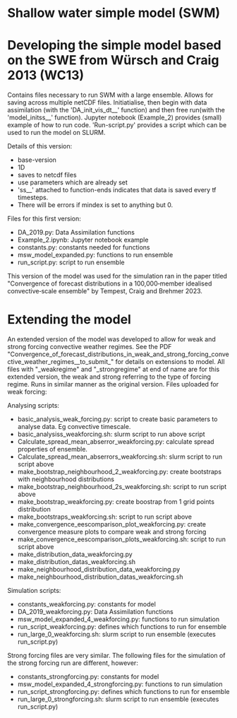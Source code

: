 # Shallow water simple model (SWM)

# Developing the simple model based on the SWE from Würsch and Craig 2013 (WC13)

Contains files necessary to run SWM with a large ensemble. Allows for saving across multiple netCDF files.
Initiatialise, then begin with data assimilation (with the 'DA_init_vis_dt__' function) and then free run(with the 'model_initss__' function). Jupyter notebook (Example_2) provides (small) example of how to run code. 'Run-script.py' provides a script which can be used to run the model on SLURM.

Details of this version: 
- base-version
- 1D 
- saves to netcdf files 
- use parameters which are already set
- 'ss__' attached to function-ends indicates that data is saved every tf timesteps.
- There will be errors if mindex is set to anything but 0.

Files for this first version: 
- DA_2019.py: Data Assimilation functions
- Example_2.ipynb: Jupyter notebook example
- constants.py: constants needed for functions
- msw_model_expanded.py: functions to run ensemble
- run_script.py: script to run ensemble

This version of the model was used for the simulation ran in the paper titled "Convergence of forecast distributions in a 100,000‐member idealised convective‐scale ensemble" by Tempest, Craig and Brehmer 2023. 

# Extending the model

An extended version of the model was developed to allow for weak and strong forcing convective weather regimes. See the PDF "Convergence_of_forecast_distributions_in_weak_and_strong_forcing_convective_weather_regimes__to_submit_" for details on extensions to model. All files with "_weakregime" and "_strongregime" at end of name are for this extended version, the weak and strong referring to the type of forcing regime. Runs in similar manner as the original version. Files uploaded for weak forcing: 

Analysing scripts:
- basic_analysis_weak_forcing.py: script to create basic parameters to analyse data. Eg convective timescale. 
- basic_analysiss_weakforcing.sh: slurm script to run above script
- Calculate_spread_mean_abserror_weakforcing.py: calculate spread properties of ensemble.
- Calculate_spread_mean_abserrors_weakforcing.sh: slurm script to run script above
- make_bootstrap_neighbourhood_2_weakforcing.py: create bootstraps with neighbourhood distributions
- make_bootstrap_neighbourhood_2s_weakforcing.sh: script to run script above
- make_bootstrap_weakforcing.py: create boostrap from 1 grid points distribution
- make_bootstraps_weakforcing.sh: script to run script above
- make_convergence_eescomparison_plot_weakforcing.py: create convergence measure plots to compare weak and strong forcing
- make_convergence_eescomparison_plots_weakforcing.sh: script to run script above
- make_distribution_data_weakforcing.py
- make_distribution_datas_weakforcing.sh
- make_neighbourhood_distribution_data_weakforcing.py
- make_neighbourhood_distribution_datas_weakforcing.sh

Simulation scripts: 
- constants_weakforcing.py: constants for model
- DA_2019_weakforcing.py: Data Assimilation functions
- msw_model_expanded_4_weakforcing.py: functions to run simulation
- run_script_weakforcing.py: defines which functions to run for ensemble
- run_large_0_weakforcing.sh: slurm script to run ensemble (executes run_script.py)

Strong forcing files are very similar. The following files for the simulation of the strong forcing run are different, however: 

- constants_strongforcing.py: constants for model
- msw_model_expanded_4_strongforcing.py: functions to run simulation
- run_script_strongforcing.py: defines which functions to run for ensemble
- run_large_0_strongforcing.sh: slurm script to run ensemble (executes run_script.py)

